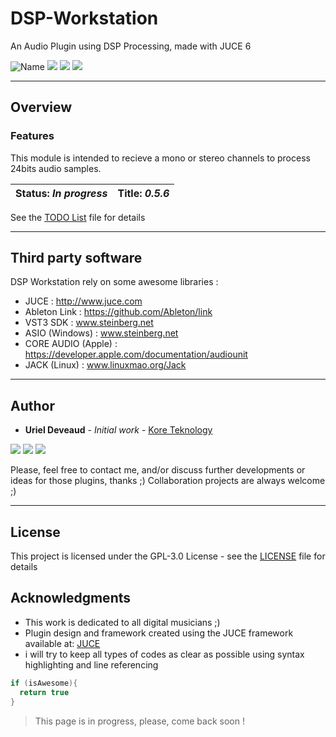 # DSP-Workstation
 An Audio Plugin using DSP Processing, made with JUCE 6

<img src="https://img.shields.io/badge/DSP Workstation-VST-orange.svg" alt="Name" /> <img src="https://img.shields.io/badge/Uriel Deveaud-2020-blue.svg" />  <img src="https://img.shields.io/badge/C++-Coding-purple.svg" />    <img src="https://img.shields.io/badge/Virtual-Audio-lightgrey.svg" />

---

## Overview 

### Features
This module is intended to recieve a mono or stereo channels to process 24bits audio samples.

| **Status:** *In progress* | **Title:** *0.5.6* |
| --- | --- |

See the [TODO List](TODO.md) file for details

---

## Third party software

DSP Workstation rely on some awesome libraries :
 * JUCE : http://www.juce.com
 * Ableton Link : https://github.com/Ableton/link
 * VST3 SDK : www.steinberg.net
 * ASIO (Windows) : www.steinberg.net
 * CORE AUDIO (Apple) : https://developer.apple.com/documentation/audiounit
 * JACK (Linux) : www.linuxmao.org/Jack

---

## Author

* **Uriel Deveaud** - *Initial work* - [Kore Teknology](https://github.com/KoreTeknology) 

<img src="https://img.shields.io/badge/Aktiv-25-9cf.svg" /> <img src="https://img.shields.io/badge/5-Viento-9cf.svg" /> <img src="https://img.shields.io/badge/Kore-Teknology-9cf.svg" />

Please, feel free to contact me, and/or discuss further developments or ideas for those plugins, thanks ;)
Collaboration projects are always welcome ;)

---

## License

This project is licensed under the GPL-3.0 License - see the [LICENSE](LICENSE) file for details


## Acknowledgments

* This work is dedicated to all digital musicians ;)
* Plugin design and framework created using the JUCE framework available at: [JUCE](http://www.juce.com/)
* i will try to keep all types of codes as clear as possible using syntax highlighting and line referencing

```c++
if (isAwesome){
  return true
}
```
> This page is in progress, please, come back soon !
